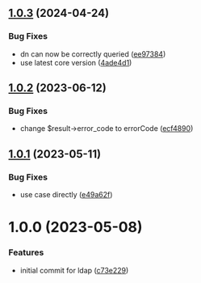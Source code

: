 ## [1.0.3](https://github.com/byteshard/ldap/compare/v1.0.2...v1.0.3) (2024-04-24)


### Bug Fixes

* dn can now be correctly queried ([ee97384](https://github.com/byteshard/ldap/commit/ee97384e1624685fbb7eb7cc31a24a64c7019d10))
* use latest core version ([4ade4d1](https://github.com/byteshard/ldap/commit/4ade4d1320ed23d76d5cf8b8228e6b401e3eba4a))

## [1.0.2](https://github.com/byteshard/ldap/compare/v1.0.1...v1.0.2) (2023-06-12)


### Bug Fixes

* change $result->error_code to errorCode ([ecf4890](https://github.com/byteshard/ldap/commit/ecf4890b284c2f3907489e9f262eb4dcf975330a))

## [1.0.1](https://github.com/byteshard/ldap/compare/v1.0.0...v1.0.1) (2023-05-11)


### Bug Fixes

* use case directly ([e49a62f](https://github.com/byteshard/ldap/commit/e49a62fef702d7615b7ddb4f95fbd1c4da93d426))

# 1.0.0 (2023-05-08)


### Features

* initial commit for ldap ([c73e229](https://github.com/byteshard/ldap/commit/c73e229ba945f0ddfe04eb556b0b50537c3ebf92))

